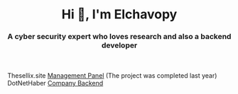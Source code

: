 <h1 align="center">Hi 👋, I'm Elchavopy</h1>
<h3 align="center">A cyber security expert who loves research and also a backend developer</h3><br><br>
Thesellix.site <a href="https://www.thesellix.site">Management Panel</a> (The project was completed last year)<br>
DotNetHaber <a href="https://www.dotnethaber.com">Company Backend</a> <br>

  
